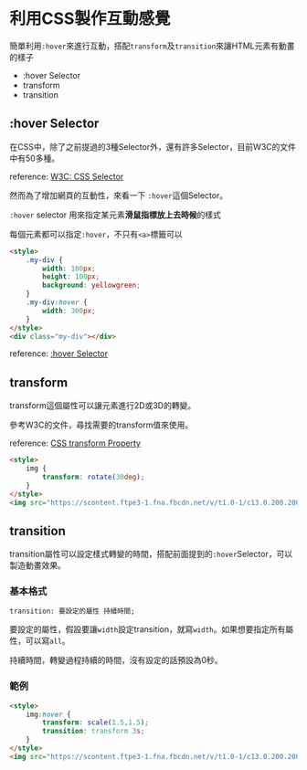 # 利用CSS製作互動感覺

簡單利用```:hover```來進行互動，搭配```transform```及```transition```來讓HTML元素有動畫的樣子

- :hover Selector
- transform
- transition

## :hover Selector

在CSS中，除了之前提過的3種Selector外，還有許多Selector，目前Ｗ3C的文件中有50多種。

reference: [W3C: CSS Selector](https://www.w3schools.com/cssref/css_selectors.asp)

然而為了增加網頁的互動性，來看一下 ```:hover```這個Selector。

```:hover``` selector 用來指定某元素**滑鼠指標放上去時候**的樣式

每個元素都可以指定```:hover```，不只有```<a>```標籤可以

```html
<style>
    .my-div {
        width: 100px;
        height: 100px;
        background: yellowgreen;
    }
    .my-div:hover {
        width: 300px;
    }
</style>
<div class="my-div"></div>
```

reference: [:hover Selector](https://www.w3schools.com/cssref/sel_hover.asp)

## transform

transform這個屬性可以讓元素進行2D或3D的轉變。

參考W3C的文件，尋找需要的transform值來使用。

reference: [CSS transform Property](https://www.w3schools.com/cssref/css3_pr_transform.asp)

```html
<style>
    img {
        transform: rotate(30deg);
    }
</style>
<img src="https://scontent.ftpe3-1.fna.fbcdn.net/v/t1.0-1/c13.0.200.200a/p200x200/25498269_380943475692311_4898207953166700082_n.jpg?_nc_cat=106&_nc_ht=scontent.ftpe3-1.fna&oh=03de467a8aab27e36a8700f4508cf5c3&oe=5CA521BF" alt="fat-cat">
```

## transition

transition屬性可以設定樣式轉變的時間，搭配前面提到的```:hover```Selector，可以製造動畫效果。

### 基本格式

```html
transition: 要設定的屬性 持續時間;
```

要設定的屬性，假設要讓```width```設定transition，就寫```width```。如果想要指定所有屬性，可以寫```all```。

持續時間，轉變過程持續的時間，沒有設定的話預設為0秒。

### 範例

```html
<style>
    img:hover {
        transform: scale(1.5,1.5);
        transition: transform 3s;
    }
</style>
<img src="https://scontent.ftpe3-1.fna.fbcdn.net/v/t1.0-1/c13.0.200.200a/p200x200/25498269_380943475692311_4898207953166700082_n.jpg?_nc_cat=106&_nc_ht=scontent.ftpe3-1.fna&oh=03de467a8aab27e36a8700f4508cf5c3&oe=5CA521BF" alt="fat-cat">
```